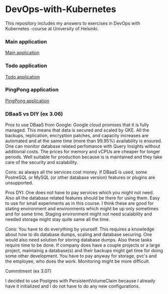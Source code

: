 # DevOps-with-Kubernetes

This repository includes my answers to exercises in DevOps with Kubernetes -course at University of Helsinki.

### Main application
[Main application](https://github.com/outisa/kubernetes-mainApp)

### Todo application
[Todo application](https://github.com/outisa/kubernetes-todo-app)

### PingPong application
[PingPong application](https://github.com/outisa/kubernetes-pingpong)

### DBaaS vs DIY (ex 3.06)
Pros to use DBaaS from Google:
Google cloud promises that it is fully managed. This means that data is secured and scaled by GKE. All the backups, replication, encryption patches, and capacity increases are automated and at the same time (more than 99.95%) availability is ensured. One can monitor database related perfomance with Query Insights without additional costs. The prices for memory and vCPUs are cheaper for longer periods. Well suitable for production because is is maintained and they take care of the security and scalability.

Cons: as always all the services cost money. If DBaaS is used, some PostreSQL or MySQL (or other database version) features or plugins are unsupported.

Pros DYI: One does not have to pay services which you might not need. Also all the database related features should be there for using them. Easy to use for small experiments as in this course. I think these are good for stating environment and environments which might be up only sometimes and for some time. Staging environment might not need scalability and needed storage might stay quite same all the time.

Cons: You have to do everything by yourself. This requires a knowledge about how to do database dumps, scaling and database securing. One would also need solution for storing database dumps. Also these tasks require time to be done. If company does have a couple projects or a large project, maintainig a database(s) and their backups might get time for doing some other development. You have to pay anyway for storage, pvc's and the employee, who does the work. Monitoring might be more difficult.

Commitment (ex 3.07)

I decided to use Postgres with PersistentVolumeClaim because I already have it initialized and I do not have to do any new configurations.
